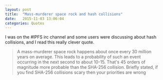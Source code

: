 ```yaml
---
layout: post
title:  "Mass-murderer space rock and hash collisions"
date:   2015-11-03 13:06:04
categories: Quotes
---
```


I was on the #IPFS irc channel and some users were discussing about hash collisions, and I read this really clever quote.

> A mass-murderer space rock happens about once every 30 million years on average. This leads to a probability of such an event occurring in the next second to about 10-15. That's 45 orders of magnitude more probable than the SHA-256 collision. Briefly stated, if you find SHA-256 collisions scary then your priorities are wrong
